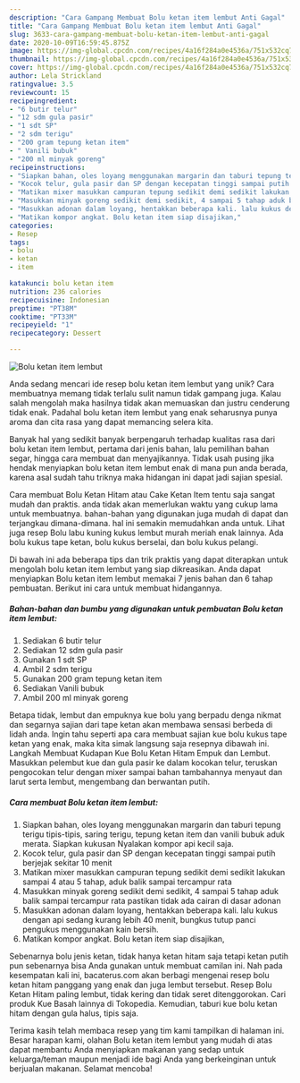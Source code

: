 ```yaml
---
description: "Cara Gampang Membuat Bolu ketan item lembut Anti Gagal"
title: "Cara Gampang Membuat Bolu ketan item lembut Anti Gagal"
slug: 3633-cara-gampang-membuat-bolu-ketan-item-lembut-anti-gagal
date: 2020-10-09T16:59:45.875Z
image: https://img-global.cpcdn.com/recipes/4a16f284a0e4536a/751x532cq70/bolu-ketan-item-lembut-foto-resep-utama.jpg
thumbnail: https://img-global.cpcdn.com/recipes/4a16f284a0e4536a/751x532cq70/bolu-ketan-item-lembut-foto-resep-utama.jpg
cover: https://img-global.cpcdn.com/recipes/4a16f284a0e4536a/751x532cq70/bolu-ketan-item-lembut-foto-resep-utama.jpg
author: Lela Strickland
ratingvalue: 3.5
reviewcount: 15
recipeingredient:
- "6 butir telur"
- "12 sdm gula pasir"
- "1 sdt SP"
- "2 sdm terigu"
- "200 gram tepung ketan item"
- " Vanili bubuk"
- "200 ml minyak goreng"
recipeinstructions:
- "Siapkan bahan, oles loyang menggunakan margarin dan taburi tepung terigu tipis-tipis, saring terigu, tepung ketan item dan vanili bubuk aduk merata. Siapkan kukusan Nyalakan kompor api kecil saja."
- "Kocok telur, gula pasir dan SP dengan kecepatan tinggi sampai putih berjejak sekitar 10 menit"
- "Matikan mixer masukkan campuran tepung sedikit demi sedikit lakukan sampai 4 atau 5 tahap, aduk balik sampai tercampur rata"
- "Masukkan minyak goreng sedikit demi sedikit, 4 sampai 5 tahap aduk balik sampai tercampur rata pastikan tidak ada cairan di dasar adonan"
- "Masukkan adonan dalam loyang, hentakkan beberapa kali. lalu kukus dengan api sedang kurang lebih 40 menit, bungkus tutup panci pengukus menggunakan kain bersih."
- "Matikan kompor angkat. Bolu ketan item siap disajikan,"
categories:
- Resep
tags:
- bolu
- ketan
- item

katakunci: bolu ketan item 
nutrition: 236 calories
recipecuisine: Indonesian
preptime: "PT38M"
cooktime: "PT33M"
recipeyield: "1"
recipecategory: Dessert

---
```



![Bolu ketan item lembut](https://img-global.cpcdn.com/recipes/4a16f284a0e4536a/751x532cq70/bolu-ketan-item-lembut-foto-resep-utama.jpg)

Anda sedang mencari ide resep bolu ketan item lembut yang unik? Cara membuatnya memang tidak terlalu sulit namun tidak gampang juga. Kalau salah mengolah maka hasilnya tidak akan memuaskan dan justru cenderung tidak enak. Padahal bolu ketan item lembut yang enak seharusnya punya aroma dan cita rasa yang dapat memancing selera kita.

Banyak hal yang sedikit banyak berpengaruh terhadap kualitas rasa dari bolu ketan item lembut, pertama dari jenis bahan, lalu pemilihan bahan segar, hingga cara membuat dan menyajikannya. Tidak usah pusing jika hendak menyiapkan bolu ketan item lembut enak di mana pun anda berada, karena asal sudah tahu triknya maka hidangan ini dapat jadi sajian spesial.

Cara membuat Bolu Ketan Hitam atau Cake Ketan Item tentu saja sangat mudah dan praktis. anda tidak akan memerlukan waktu yang cukup lama untuk membuatnya. bahan-bahan yang digunakan juga mudah di dapat dan terjangkau dimana-dimana. hal ini semakin memudahkan anda untuk. Lihat juga resep Bolu labu kuning kukus lembut murah meriah enak lainnya. Ada bolu kukus tape ketan, bolu kukus berselai, dan bolu kukus pelangi.


Di bawah ini ada beberapa tips dan trik praktis yang dapat diterapkan untuk mengolah bolu ketan item lembut yang siap dikreasikan. Anda dapat menyiapkan Bolu ketan item lembut memakai 7 jenis bahan dan 6 tahap pembuatan. Berikut ini cara untuk membuat hidangannya.

<!--inarticleads1-->

##### Bahan-bahan dan bumbu yang digunakan untuk pembuatan Bolu ketan item lembut:

1. Sediakan 6 butir telur
1. Sediakan 12 sdm gula pasir
1. Gunakan 1 sdt SP
1. Ambil 2 sdm terigu
1. Gunakan 200 gram tepung ketan item
1. Sediakan  Vanili bubuk
1. Ambil 200 ml minyak goreng


Betapa tidak, lembut dan empuknya kue bolu yang berpadu denga nikmat dan segarnya sajian dari tape ketan akan membawa sensasi berbeda di lidah anda. Ingin tahu seperti apa cara membuat sajian kue bolu kukus tape ketan yang enak, maka kita simak langsung saja resepnya dibawah ini. Langkah Membuat Kudapan Kue Bolu Ketan Hitam Empuk dan Lembut. Masukkan pelembut kue dan gula pasir ke dalam kocokan telur, teruskan pengocokan telur dengan mixer sampai bahan tambahannya menyaut dan larut serta lembut, mengembang dan berwantan putih. 

<!--inarticleads2-->

##### Cara membuat Bolu ketan item lembut:

1. Siapkan bahan, oles loyang menggunakan margarin dan taburi tepung terigu tipis-tipis, saring terigu, tepung ketan item dan vanili bubuk aduk merata. Siapkan kukusan Nyalakan kompor api kecil saja.
1. Kocok telur, gula pasir dan SP dengan kecepatan tinggi sampai putih berjejak sekitar 10 menit
1. Matikan mixer masukkan campuran tepung sedikit demi sedikit lakukan sampai 4 atau 5 tahap, aduk balik sampai tercampur rata
1. Masukkan minyak goreng sedikit demi sedikit, 4 sampai 5 tahap aduk balik sampai tercampur rata pastikan tidak ada cairan di dasar adonan
1. Masukkan adonan dalam loyang, hentakkan beberapa kali. lalu kukus dengan api sedang kurang lebih 40 menit, bungkus tutup panci pengukus menggunakan kain bersih.
1. Matikan kompor angkat. Bolu ketan item siap disajikan,


Sebenarnya bolu jenis ketan, tidak hanya ketan hitam saja tetapi ketan putih pun sebenarnya bisa Anda gunakan untuk membuat camilan ini. Nah pada kesempatan kali ini, bacaterus.com akan berbagi mengenai resep bolu ketan hitam panggang yang enak dan juga lembut tersebut. Resep Bolu Ketan Hitam paling lembut, tidak kering dan tidak seret ditenggorokan. Cari produk Kue Basah lainnya di Tokopedia. Kemudian, taburi kue bolu ketan hitam dengan gula halus, tipis saja. 

Terima kasih telah membaca resep yang tim kami tampilkan di halaman ini. Besar harapan kami, olahan Bolu ketan item lembut yang mudah di atas dapat membantu Anda menyiapkan makanan yang sedap untuk keluarga/teman maupun menjadi ide bagi Anda yang berkeinginan untuk berjualan makanan. Selamat mencoba!
